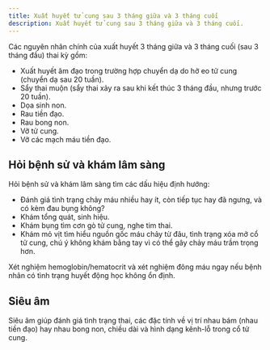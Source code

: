 ```yaml
---
title: Xuất huyết tử cung sau 3 tháng giữa và 3 tháng cuối
description: Xuất huyết tử cung sau 3 tháng giữa và 3 tháng cuối.
---
```


Các nguyên nhân chính của xuất huyết 3 tháng giữa và 3 tháng cuối (sau 3 tháng đầu) thai kỳ gồm:

- Xuất huyết âm đạo trong trường hợp chuyển dạ do hở eo tử cung (chuyển dạ sau 20 tuần).
- Sẩy thai muộn (sẩy thai xảy ra sau khi kết thúc 3 tháng đầu, nhưng trước 20 tuần).
- Dọa sinh non.
- Rau tiền đạo.
- Rau bong non.
- Vỡ tử cung.
- Vỡ các mạch máu tiền đạo.

## Hỏi bệnh sử và khám lâm sàng

Hỏi bệnh sử và khám lâm sàng tìm các dấu hiệu định hướng:

- Đánh giá tình trạng chảy máu nhiều hay ít, còn tiếp tục hay đã ngưng, và có kèm đau bụng không?
- Khám tổng quát, sinh hiệu.
- Khám bụng tìm cơn gò tử cung, nghe tim thai.
- Khám mỏ vịt tìm hiểu nguồn gốc máu chảy từ đâu, tình trạng xóa mở cổ tử cung, chú ý không khám bằng tay vì có thể gây chảy máu trầm trọng hơn.

Xét nghiệm hemoglobin/hematocrit và xét nghiệm đông máu ngay nếu bệnh nhân có tình trạng huyết động học không ổn định.

## Siêu âm

Siêu âm giúp đánh giá tình trạng thai, các đặc tính về vị trí nhau bám (nhau tiền đạo) hay nhau bong non, chiều dài và hình dạng kênh-lỗ trong cổ tử cung.
